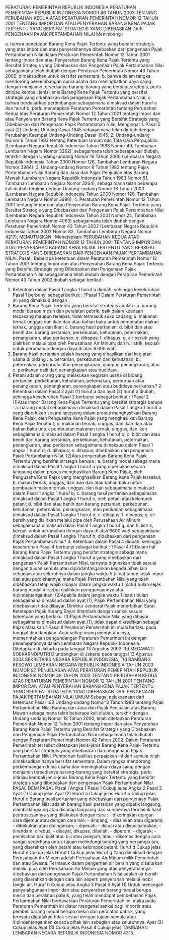  PERATURAN PEMERINTAH REPUBLIK INDONESIA PERATURAN PEMERINTAH REPUBLIK INDONESIA NOMOR 46 TAHUN 2003 TENTANG PERUBAHAN KEDUA ATAS PERATURAN PEMERINTAH NOMOR 12 TAHUN 2001 TENTANG IMPOR DAN ATAU PENYERAHAN BARANG KENA PAJAK TERTENTU YANG BERSIFAT STRATEGIS YANG DIBEBASKAN DARI PENGENAAN PAJAK PERTAMBAHAN NILAI
Menimbang :

a. bahwa penetapan Barang Kena Pajak Tertentu yang bersifat strategis yang atas impor dan atau penyerahannya dibebaskan dari pengenaan Pajak Pertambahan Nilai dalam Peraturan Pemerintah Nomor 12 Tahun 2001 tentang Impor dan atau Penyerahan Barang Kena Pajak Tertentu yang Bersifat Strategis yang Dibebaskan dari Pengenaan Pajak Pertambahan Nilai sebagaimana telah diubah dengan Peraturan Pemerintah Nomor 43 Tahun 2002, dimaksudkan untuk bersifat sementara;
b. bahwa dalam rangka mendorong perkembangan dunia usaha dan meningkatkan daya saing dengan menjamin tersedianya barang-barang yang bersifat strategis, perlu ditinjau kembali jenis-jenis Barang Kena Pajak Tertentu yang bersifat strategis yang dibebaskan dari pengenaan Pajak Pertambahan Nilai;
c. bahwa berdasarkan pertimbangan sebagaimana dimaksud dalam huruf a dan huruf b, perlu menetapkan Peraturan Pemerintah tentang Perubahan Kedua atas Peraturan Pemerintah Nomor 12 Tahun 2001 tentang Impor dan atau Penyerahan Barang Kena Pajak Tertentu yang Bersifat Strategis yang Dibebaskan dari Pengenaan Pajak Pertambahan Nilai; Mengingat 1. Pasal 5 ayat (2) Undang-Undang Dasar 1945 sebagaimana telah diubah dengan Perubahan Keempat Undang-Undang Dasar 1945;
2. Undang-undang Nomor 6 Tahun 1983 tentang Ketentuan Umum dan Tata Cara Perpajakan (Lembaran Negara Republik Indonesia Tahun 1983 Nomor 49, Tambahan Lembaran Negara Nomor 3262), sebagaimana telah beberapa kali diubah, terakhir dengan Undang-undang Nomor 16 Tahun 2000 (Lembaran Negara Republik Indonesia Tahun 2000 Nomor 126, Tambahan Lembaran Negara Nomor 3984);
3. Undang-undang Nomor 8 Tahun 1983 tentang Pajak Pertambahan Nilai Barang dan Jasa dan Pajak Penjualan atas Barang Mewah (Lembaran Negara Republik Indonesia Tahun 1983 Nomor 51, Tambahan Lembaran Negara Nomor 3264), sebagaimana telah beberapa kali diubah terakhir dengan Undang-undang Nomor 18 Tahun 2000 (Lembaran Negara Republik Indonesia Tahun 2000 Nomor 128, Tambahan Lembaran Negara Nomor 3986);
4. Peraturan Pemerintah Nomor 12 Tahun 2001 tentang Impor dan atau Penyerahan Barang Kena Pajak Tertentu yang Bersifat Strategis yang Dibebaskan dari Pengenaan Pajak Pertambahan Nilai (Lembaran Negara Republik Indonesia Tahun 2001 Nomor 24, Tambahan Lembaran Negara Nomor 4083) sebagaimana telah diubah dengan Peraturan Pemerintah Nomor 43 Tahun 2002 (Lembaran Negara Republik Indonesia Tahun 2002 Nomor 82, Tambahan Lembaran Negara Nomor 4217);
MEMUTUSKAN :
 Menetapkan: PERUBAHAN KEDUA ATAS PERATURAN PEMERINTAH NOMOR 12 TAHUN 2001 TENTANG IMPOR DAN ATAU PENYERAHAN BARANG KENA PAJAK TERTENTU YANG BERSIFAT STRATEGIS YANG DIBEBASKAN DARI PENGENAAN PAJAK PERTAMBAHAN NILAI.
Pasal I
Beberapa ketentuan dalam Peraturan Pemerintah Nomor 12 Tahun 2001 tentang Impor dan atau Penyerahan Barang Kena Pajak Tertentu yang Bersifat Strategis yang Dibebaskan dari Pengenaan Pajak Pertambahan Nilai sebagaimana telah diubah dengan Peraturan Pemerintah Nomor 43 Tahun 2002 diubah sebagai berikut :
1. Ketentuan dalam Pasal 1 angka 1 huruf a diubah, sehingga keseluruhan Pasal 1 berbunyi sebagai berikut : ?Pasal 1 Dalam Peraturan Pemerintah ini yang dimaksud dengan :
1. Barang Kena Pajak Tertentu yang bersifat strategis adalah :
a. barang modal berupa mesin dan peralatan pabrik, baik dalam keadaan terpasang maupun terlepas, tidak termasuk suku cadang;
b. makanan ternak unggas dan ikan dan atau bahan baku untuk pembuatan makan ternak, unggas dan ikan;
c. barang hasil pertanian;
d. bibit dan atau benih dari barang pertanian, perkebunan, kehutanan, peternakan, penangkaran, atau perikanan;
e. dihapus;
f. dihapus;
g. air bersih yang dialirkan melalui pipa oleh Perusahaan Air Minum; dan
h. listrik, kecuali untuk perumahan dengan daya di atas 6.600 watt.
2. Barang hasil pertanian adalah barang yang dihasilkan dari kegiatan usaha di bidang :
a. pertanian, perkebunan dan kehutanan;
b. peternakan, perburuan atau penangkapan, maupun penangkaran; atau
c. perikanan baik dari penangkapan atau budidaya.
3. Petani adalah orang yang melakukan kegiatan usaha di bidang pertanian, perkebunan, kehutanan, peternakan, perburuan atau penangkapan, penangkaran, penangkapan atau budidaya perikanan.? 2. Ketentuan dalam Pasal 2 ayat (1) huruf a dan ayat (2) huruf a diubah, sehingga keseluruhan Pasal 2 berbunyi sebagai berikut : ?Pasal 2 (1)Atas impor Barang Kena Pajak Tertentu yang bersifat strategis berupa :
a. barang modal sebagaimana dimaksud dalam Pasal 1 angka 1 huruf a yang diperlukan secara langsung dalam proses menghasilkan Barang Kena Pajak, oleh Pengusaha Kena Pajak yang menghasilkan Barang Kena Pajak tersebut;
b. makanan ternak, unggas, dan ikan dan atau bahan baku untuk pembuatan makanan ternak, unggas, dan ikan sebagaimana dimaksud dalam Pasal 1 angka 1 huruf b;
c. bibit dan atau benih dari barang pertanian, perkebunan, kehutanan, peternakan, penangkaran, atau perikanan sebagaimana dimaksud dalam Pasal 1 angka 1 huruf d;
d. dihapus;
e. dihapus; dibebaskan dari pengenaan Pajak Pertambahan Nilai.
(2)Atas penyerahan Barang Kena Pajak Tertentu yang bersifat strategis berupa :
a. barang modal sebagaimana dimaksud dalam Pasal 1 angka 1 huruf a yang diperlukan secara langsung dalam proses menghasilkan Barang Kena Pajak, oleh Pengusaha Kena Pajak yang menghasilkan Barang Kena Pajak tersebut;
b. makan ternak, unggas, dan ikan dan atau bahan baku untuk pembuatan makan ternak, unggas, dan ikan sebagaimana dimaksud dalam Pasal 1 angka 1 huruf b;
c. barang hasil pertanian sebagaimana dimaksud dalam Pasal 1 angka 1 huruf c, oleh petani atau kelompok petani;
d. bibit dan atau benih dari barang pertanian, perkebunan, kehutanan, peternakan, penangkaran, atau perikanan sebagaimana dimaksud dalam Pasal 1 angka 1 huruf d;
e. dihapus;
f. dihapus;
g. air bersih yang dialirkan melalui pipa oleh Perusahaan Air Minum sebagaimana dimaksud dalam Pasal 1 angka 1 huruf g; dan
h. listrik, kecuali untuk perumahan dengan daya di atas 6600 watt sebagaimana dimaksud dalam Pasal 1 angka 1 huruf h; dibebaskan dari pengenaan Pajak Pertambahan Nilai.? 3. Ketentuan dalam Pasal 4 diubah, sehingga keseluruhan Pasal 4 berbunyi sebagai berikut : ?Pasal 4 (1)Dalam hal Barang Kena Pajak Tertentu yang bersifat strategis sebagaimana dimaksud dalam Pasal 1 angka 1 huruf a yang dibebaskan dari pengenaan Pajak Pertambahan Nilai, ternyata digunakan tidak sesuai dengan tujuan semula atau dipindahtangankan kepada pihak lain sebagian atau seluruhnya dalam jangka waktu 5 (lima) tahun sejak impor dan atau perolehannya, maka Pajak Pertambahan Nilai yang telah dibebaskan tetap wajib dibayar dalam jangka waktu 1 (satu) bulan sejak barang modal tersebut dialihkan penggunaannya atau dipindahtangankan.
(2)Apabila dalam jangka waktu 1 (satu) bulan sebagaimana dimaksud dalam ayat (1), Pajak Pertambahan Nilai yang dibebaskan tidak dibayar, Direktur Jenderal Pajak menerbitkan Surat Ketetapan Pajak Kurang Bayar ditambah dengan sanksi sesuai ketentuan yang berlaku.
(3)Pajak Pertambahan Nilai yang dibayar sebagaimana dimaksud dalam ayat (1), tidak dapat dikreditkan sebagai Pajak Masukan.?
Pasal II
Peraturan Pemerintah ini mulai berlaku pada tanggal diundangkan.
Agar setiap orang mengetahuinya, memerintahkan pengundangan Peraturan Pemerintah ini dengan penempatannya dalam Lembaran Negara Republik Indonesia. Ditetapkan di Jakarta pada tanggal 13 Agustus 2003 Ttd MEGAWATI SOEKARNOPUTRI Diundangkan di Jakarta pada tanggal 13 Agustus 2003 SEKRETARIS NEGARA REPUBLIK INDONESIA, Ttd BAMBANG KESOWO LEMBARAN NEGARA REPUBLIK INDONESIA TAHUN 2003 NOMOR 97. PENJELASAN ATAS PERATURAN PEMERINTAH REPUBLIK INDONESIA NOMOR 46 TAHUN 2003 TENTANG PERUBAHAN KEDUA ATAS PERATURAN PEMERINTAH NOMOR 12 TAHUN 2001 TENTANG IMPOR DAN ATAU PENYERAHAN BARANG KENA PAJAK TERTENTU YANG BERSIFAT STRATEGIS YANG DIBEBASKAN DARI PENGENAAN PAJAK PERTAMBAHAN NILAI UMUM Sebagai pelaksanaan dari ketentuan Pasal 16B Undang-undang Nomor 8 Tahun 1983 tentang Pajak Pertambahan Nilai Barang dan Jasa dan Pajak Penjualan atas Barang Mewah sebagaimana telah beberapa kali diubah, terakhir dengan Undang-undang Nomor 18 Tahun 2000, telah ditetapkan Peraturan Pemerintah Nomor 12 Tahun 2001 tentang Impor dan atau Penyerahan Barang Kena Pajak Tertentu yang Bersifat Strategis yang Dibebaskan dari Pengenaan Pajak Pertambahan Nilai sebagaimana telah diubah dengan Peraturan Pemerintah Nomor 42 Tahun 2002. Dalam Peraturan Pemerintah tersebut ditetapkan jenis-jenis Barang Kena Pajak Tertentu yang bersifat strategis yang dibebaskan dari pengenaan Pajak Pertambahan Nilai. Pemberian fasilitas perpajakan ini dari semula telah dimaksudkan hanya bersifat sementara. Dalam rangka mendorong perkembangan dunia usaha dan meningkatkan daya saing dengan menjamin tersedianya barang-barang yang bersifat strategis, perlu ditinjau kembali jenis-jenis Barang Kena Pajak Tertentu yang bersifat strategis yang dibebaskan dari pengenaan Pajak Pertambahan Nilai. PASAL DEMI PASAL
Pasal I
Angka 1
Pasal 1
Cukup jelas Angka 2
Pasal 2
Ayat (1) Cukup jelas Ayat (2) Huruf a Cukup jelas Huruf b Cukup jelas Huruf c Barang hasil pertanian yang dibebaskan dari pengenaan Pajak Pertambahan Nilai adalah barang hasil pertanian yang dipetik langsung, diambil langsung atau disadap langsung dari sumbernya termasuk hasil pemrosesannya yang dilakukan dengan cara : - dikeringkan dengan cara dijemur atau dengan cara lain; - dirajang; - diasinkan atau digarami; - dibekukan atau didinginkan; - dipecah; - dicuci atau disucihamakan; - direndam, direbus; - disayat, dikupas, dibelah; - diperam; - digaruk; - pemisahan dari kulit atau biji atau pelepah; atau - dikemas dengan cara sangat sederhana untuk tujuan melindungi barang yang bersangkutan, yang diserahkan oleh petani atau kelompok petani. Huruf d Cukup jelas Huruf e Cukup jelas Huruf f Cukup jelas Huruf g Yang dimaksud dengan Perusahaan Air Minum adalah Perusahaan Air Minum milik Pemerintah dan atau Swasta. Termasuk dalam pengertian air bersih yang disalurkan melalui pipa oleh Perusahaan Air Minum yang atas penyerahannya dibebaskan dari pengenaan Pajak Pertambahan Nilai adalah air bersih yang diserahkan dengan cara lain seperti penyerahan melalui mobil tangki air. Huruf h Cukup jelas Angka 3
Pasal 4
Ayat (1) Untuk mencegah penyalahgunaan impor dan atau penyerahan barang modal berupa mesin dan peralatan pabrik, yang telah mendapat pembebasan Pajak Pertambahan Nilai berdasarkan Peraturan Pemerintah ini, maka pada Peraturan Pemerintah ini diatur mengenai sanksi bagi importir atau pembeli barang modal berupa mesin dan peralatan pabrik, yang ternyata digunakan tidak sesuai dengan tujuan semula atau dipindahtangankan kepada pihak lain sebagian atau seluruhnya. Ayat (2) Cukup jelas Ayat (3) Cukup jelas
Pasal II
Cukup jelas TAMBAHAN LEMBARAN NEGARA REPUBLIK INDONESIA NOMOR 4315.